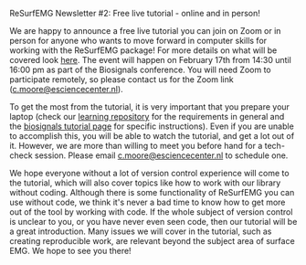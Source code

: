 ReSurfEMG Newsletter #2: Free live tutorial - online and in person!

We are happy to announce a free live tutorial you can join on Zoom or in person for anyone who wants to move forward in computer skills for working with the ReSurfEMG package! For more details on what will be covered look [here](https://github.com/ReSurfEMG/learning/blob/main/biosignals_tutorial.md). The event will happen on February 17th from 14:30 until 16:00 pm as part of the Biosignals conference. You will need Zoom to participate remotely, so please contact us for the Zoom link (c.moore@esciencecenter.nl). 

To get the most from the tutorial, it is very important that you prepare your laptop (check our [learning repository](https://github.com/ReSurfEMG/learning) for the requirements in general and the [biosignals tutorial page](https://github.com/ReSurfEMG/learning/blob/main/biosignals_tutorial.md) for specific instructions). Even if you are unable to accomplish this, you will be able to watch the tutorial, and get a lot out of it. However, we are more than willing to meet you before hand for a tech-check session. Please email c.moore@esciencecenter.nl to schedule one. 

We hope everyone without a lot of version control experience will come to the tutorial, which will also cover topics like how to work with our library without coding. Although there is some functionality of ReSurfEMG you can use without code, we think it's never a bad time to know how to get more out of the tool by working with code. 
If the whole subject of version control is unclear to you, or you have never even seen code, then our tutorial will be a great introduction. Many issues we will cover in the tutorial, such as creating reproducible work, are relevant beyond the subject area of surface EMG. We hope to see you there!

 
 